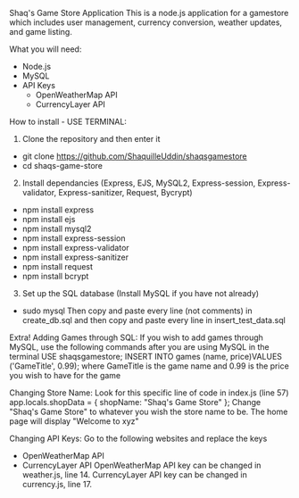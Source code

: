 Shaq's Game Store Application
This is a node.js application for a gamestore which includes user management, currency conversion, weather updates, and game listing. 

What you will need: 
- Node.js 
- MySQL 
- API Keys 
  - OpenWeatherMap API
  - CurrencyLayer API 

How to install - USE TERMINAL: 
1. Clone the repository and then enter it 
  - git clone https://github.com/ShaquilleUddin/shaqsgamestore 
  - cd shaqs-game-store 

2. Install dependancies (Express, EJS, MySQL2, Express-session, Express-validator, Express-sanitizer, Request, Bycrypt)
  - npm install express
  - npm install ejs
  - npm install mysql2
  - npm install express-session
  - npm install express-validator
  - npm install express-sanitizer
  - npm install request
  - npm install bcrypt

3. Set up the SQL database (Install MySQL if you have not already)
  - sudo mysql 
Then copy and paste every line (not comments) in create_db.sql and then copy and paste every line in insert_test_data.sql

Extra!
Adding Games through SQL: 
If you wish to add games through MySQL, use the following commands after you are using MySQL in the terminal 
USE shaqsgamestore;
INSERT INTO games (name, price)VALUES ('GameTitle', 0.99); 
where GameTitle is the game name and 0.99 is the price you wish to have for the game 

Changing Store Name: 
Look for this specific line of code in index.js (line 57)
app.locals.shopData = { shopName: "Shaq's Game Store" }; 
Change "Shaq's Game Store" to whatever you wish the store name to be. 
The home page will display "Welcome to xyz" 

Changing API Keys: 
Go to the following websites and replace the keys 
  - OpenWeatherMap API
  - CurrencyLayer API 
OpenWeatherMap API key can be changed in weather.js, line 14. 
CurrencyLayer API key can be changed in currency.js, line 17.